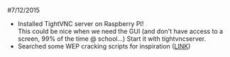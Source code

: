 #7/12/2015

- Installed TightVNC server on Raspberry PI!</br> This could be nice when we need the GUI (and don't  have access to a screen, 99% of the time @ school...) Start it with tightvncserver.
- Searched some WEP cracking scripts for inspiration ([LINK](http://www.itsecurenet.com/crack-wifi-wep-password-script-backtrack/))
